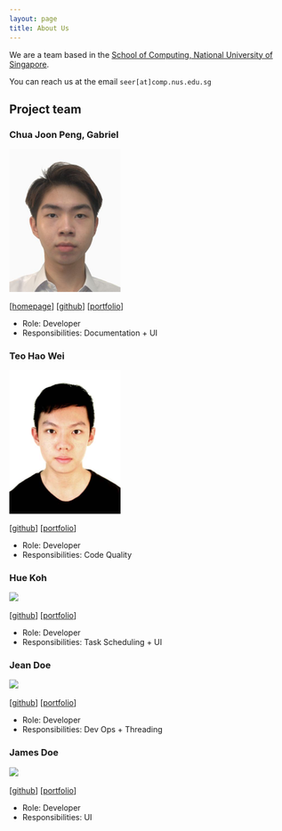 ```yaml
---
layout: page
title: About Us
---
```


We are a team based in the [School of Computing, National University of Singapore](http://www.comp.nus.edu.sg).

You can reach us at the email `seer[at]comp.nus.edu.sg`

## Project team

### Chua Joon Peng, Gabriel

<img src="images/gabrielchua.png" width="200px">

[[homepage](https://www.linkedin.com/in/gabriel-chua-087543229/)]
[[github](https://github.com/1rbg)]
[[portfolio](team/gabrielchua.md)]

* Role: Developer
* Responsibilities: Documentation + UI

### Teo Hao Wei

<img src="images/haowei.png" width="200px">

[[github](http://github.com/h4ow3i)]
[[portfolio](team/teohaowei.md)]

* Role: Developer
* Responsibilities: Code Quality

### Hue Koh

<img src="images/huekoh.png" width="200px">

[[github](http://github.com/huekoh)] 
[[portfolio](team/huekoh.md)]

* Role: Developer
* Responsibilities: Task Scheduling + UI

### Jean Doe

<img src="images/johndoe.png" width="200px">

[[github](http://github.com/johndoe)]
[[portfolio](team/johndoe.md)]

* Role: Developer
* Responsibilities: Dev Ops + Threading

### James Doe

<img src="images/johndoe.png" width="200px">

[[github](http://github.com/johndoe)]
[[portfolio](team/johndoe.md)]

* Role: Developer
* Responsibilities: UI
